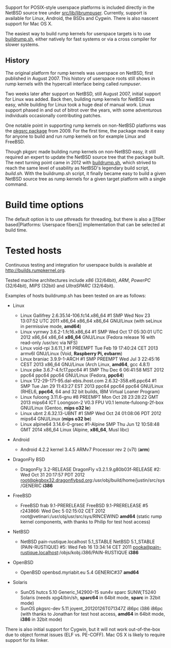 Support for POSIX-style userspace platforms is included directly
in the NetBSD source tree under
[src/lib/librumpuser](http://nxr.netbsd.org/xref/src/lib/librumpuser/).
Currently, support is available for Linux, Android, the BSDs and Cygwin.
There is also nascent support for Mac OS X.

The easiest way to build rump kernels for userspace targets is to use
[buildrump.sh](http://repo.rumpkernel.org/buildrump.sh), either
natively for fast systems or via a cross compiler for slower systems.

History
-------

The original platform for rump kernels was userspace on NetBSD,
first published in August 2007.  This history of userspace roots
still shows in rump kernels with the hypercall interface being
called _rumpuser_.

Two weeks later after support on NetBSD, still August 2007,
initial support for Linux was added.  Back then, building rump
kernels for NetBSD was easy, while building for Linux took a huge
deal of manual work.  Linux support phased in and out of bitrot over
the years, with some adventurous individuals occasionally contributing
patches.

One notable point in supporting rump kernels on non-NetBSD platforms was
the [pkgsrc package](http://ftp.netbsd.org/pub/pkgsrc/current/pkgsrc/misc/rump/README.html)
from 2009.  For the first time, the package made it easy for anyone to
build and run rump kernels on for example Linux and FreeBSD.

Though pkgsrc made building rump kernels on non-NetBSD easy, it still required
an expert to update the NetBSD source tree that the package built.  The
next turning point came in 2012 with [buildrump.sh](http://repo.rumpkernel.org/buildrump.sh),
which strived to reach the same level of usability as NetBSD's legendary
build script, _build.sh_.  With the buildrump.sh script, it finally became
easy to build a given NetBSD source tree as rump kernels for a given target
platform with a single command.

Build time options
==================

The default option is to use pthreads for threading, but there is also a [[fiber based|Platforms: Userspace fibers]] implementation that can be selected at build time.

Tested hosts
============

Continuous testing and integration for userspace builds is available at http://builds.rumpkernel.org.

Tested machine architectures include _x86_ (32/64bit), _ARM_, _PowerPC_
(32/64bit), _MIPS_ (32bit) and _UltraSPARC_ (32/64bit).

Examples of hosts buildrump.sh has been tested on are as follows:

- Linux
    - Linux Gallifrey 2.6.35.14-106.fc14.x86_64 #1 SMP Wed Nov 23 13:07:52 UTC 2011 x86_64 x86_64 x86_64 GNU/Linux (with seLinux in permissive mode, __amd64__)
    - Linux vyrnwy 3.6.2-1.fc16.x86_64 #1 SMP Wed Oct 17 05:30:01 UTC 2012 x86_64 x86_64 __x86_64__ GNU/Linux (Fedora release 16 with read-only /usr/src via NFS)
    - Linux void-rpi 3.6.11_1 #1 PREEMPT Tue Feb 19 17:40:24 CET 2013 armv6l GNU/Linux (Void, __Raspberry Pi, evbarm__)
    - Linux braniac 3.9.9-1-ARCH #1 SMP PREEMPT Wed Jul 3 22:45:16 CEST 2013 x86_64 GNU/Linux (Arch Linux, __amd64__, gcc 4.8.1)
    - Linux pike 3.6.7-4.fc17.ppc64 #1 SMP Thu Dec 6 06:41:58 MST 2012 ppc64 ppc64 ppc64 GNU/Linux (Fedora, __ppc64__)
    - Linux 172-29-171-95.dal-ebis.ihost.com 2.6.32-358.el6.ppc64 #1 SMP Tue Jan 29 11:43:27 EST 2013 ppc64 ppc64 ppc64 GNU/Linux (RHEL6, __ppc64__, 64 and 32 bit builds, IBM Virtual Loaner Program)
    - Linux fuloong 3.11.6-gnu #8 PREEMPT Mon Oct 28 23:28:22 GMT 2013 mips64 ICT Loongson-2 V0.3 FPU V0.1 lemote-fuloong-2f-box GNU/Linux (Gentoo, __mips o32 le__)
    - Linux ubnt 2.6.32.13-UBNT #1 SMP Wed Oct 24 01:08:06 PDT 2012 mips64 GNU/Linux (__mips o32 be__)
    - Linux alpine64 3.14.6-0-grsec #1-Alpine SMP Thu Jun 12 10:58:48 GMT 2014 x86_64 Linux (Alpine, __x86_64__, Musl libc)
 
- Android
    - Android 4.2.2 kernel 3.4.5 ARMv7 Processor rev 2 (v7l) (__arm__)

- DragonFly BSD
    - DragonFly  3.2-RELEASE DragonFly v3.2.1.9.g80b03f-RELEASE #2: Wed Oct 31 20:17:57 PDT 2012     root@pkgbox32.dragonflybsd.org:/usr/obj/build/home/justin/src/sys/GENERIC  __i386__

- FreeBSD
    - FreeBSD frab 9.1-PRERELEASE FreeBSD 9.1-PRERELEASE #5 r243866: Wed Dec  5 02:15:02 CET 2012     root@vetinari:/usr/obj/usr/src/sys/RINCEWIND  __amd64__ (static rump kernel components, with thanks to Philip for test host access)

- NetBSD
    - NetBSD pain-rustique.localhost 5.1_STABLE NetBSD 5.1_STABLE (PAIN-RUSTIQUE) #5: Wed Feb 16 13:34:14 CET 2011  pooka@pain-rustique.localhost:/objs/kobj.i386/PAIN-RUSTIQUE __i386__

- OpenBSD
    - OpenBSD openbsd.myriabit.eu 5.4 GENERIC#37 __amd64__

- Solaris
    - SunOS hutcs 5.10 Generic_142900-15 sun4v sparc SUNW,T5240 Solaris (needs xpg4/bin/sh, __sparc64__ in 64bit mode, __sparc__ in 32bit mode)
    - SunOS pkgsrc-dev 5.11 joyent_20120126T071347Z i86pc i386 i86pc (with thanks to Jonathan for test host access, __amd64__ in 64bit mode, __i386__ in 32bit mode)

There is also initial support for Cygwin, but it will not work
out-of-the-box due to object format issues (ELF vs. PE-COFF).
Mac OS X is likely to require support for its linker.
